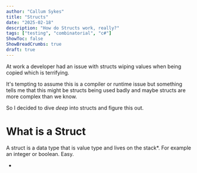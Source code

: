 ```yaml
---
author: "Callum Sykes"
title: "Structs"
date: "2025-02-18"
description: "How do Structs work, really?"
tags: ["testing", "combinatorial", "c#"]
ShowToc: false
ShowBreadCrumbs: true
draft: true
---
```


At work a developer had an issue with structs wiping values when being copied which is terrifying.

It's tempting to assume this is a compiler or runtime issue but something tells me that this might be structs being used badly and maybe structs are more complex than we know.

So I decided to dive _deep_ into structs and figure this out.


# What is a Struct
A struct is a data type that is value type and lives on the stack*. For example an integer or boolean. Easy.


*